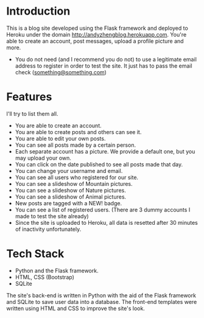 # Introduction
This is a blog site developed using the Flask framework and deployed to Heroku under the domain http://andyzhengblog.herokuapp.com. You're able to create an account, post messages, upload a profile picture and more.
- You do not need (and I recommend you do not) to use a legitimate email address to register in order to test the site. It just has to pass the email check (something@something.com)

# Features
I'll try to list them all.
- You are able to create an account.
- You are able to create posts and others can see it.
- You are able to edit your own posts.
- You can see all posts made by a certain person.
- Each separate account has a picture. We provide a default one, but you may upload your own.
- You can click on the date published to see all posts made that day.
- You can change your username and email.
- You can see all users who registered for our site.
- You can see a slideshow of Mountain pictures.
- You can see a slideshow of Nature pictures.
- You can see a slideshow of Animal pictures.
- New posts are tagged with a NEW! badge.
- You can see a list of registered users. (There are 3 dummy accounts I made to test the site already) 
- Since the site is uploaded to Heroku, all data is resetted after 30 minutes of inactivity unfortunately.

# Tech Stack
- Python and the Flask framework.
- HTML, CSS (Bootstrap)
- SQLite

The site's back-end is written in Python with the aid of the Flask framework and SQLite to save user data into a database. The front-end templates were written using HTML and CSS to improve the site's look.
